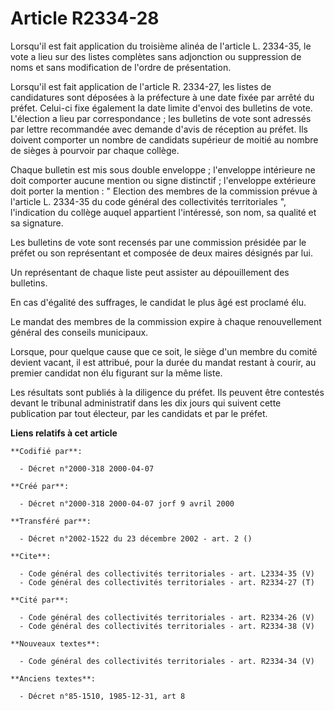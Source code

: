 # Article R2334-28

Lorsqu'il est fait application du troisième alinéa de l'article L. 2334-35, le vote a lieu sur des listes complètes sans
adjonction ou suppression de noms et sans modification de l'ordre de présentation.

Lorsqu'il est fait application de l'article R. 2334-27, les listes de candidatures sont déposées à la préfecture à une date
fixée par arrêté du préfet. Celui-ci fixe également la date limite d'envoi des bulletins de vote. L'élection a lieu par
correspondance ; les bulletins de vote sont adressés par lettre recommandée avec demande d'avis de réception au préfet. Ils
doivent comporter un nombre de candidats supérieur de moitié au nombre de sièges à pourvoir par chaque collège.

Chaque bulletin est mis sous double enveloppe ; l'enveloppe intérieure ne doit comporter aucune mention ou signe distinctif ;
l'enveloppe extérieure doit porter la mention : " Election des membres de la commission prévue à l'article L. 2334-35 du code
général des collectivités territoriales ", l'indication du collège auquel appartient l'intéressé, son nom, sa qualité et sa
signature.

Les bulletins de vote sont recensés par une commission présidée par le préfet ou son représentant et composée de deux maires
désignés par lui.

Un représentant de chaque liste peut assister au dépouillement des bulletins.

En cas d'égalité des suffrages, le candidat le plus âgé est proclamé élu.

Le mandat des membres de la commission expire à chaque renouvellement général des conseils municipaux.

Lorsque, pour quelque cause que ce soit, le siège d'un membre du comité devient vacant, il est attribué, pour la durée du
mandat restant à courir, au premier candidat non élu figurant sur la même liste.

Les résultats sont publiés à la diligence du préfet. Ils peuvent être contestés devant le tribunal administratif dans les dix
jours qui suivent cette publication par tout électeur, par les candidats et par le préfet.

**Liens relatifs à cet article**

	**Codifié par**:

	  - Décret n°2000-318 2000-04-07

	**Créé par**:

	  - Décret n°2000-318 2000-04-07 jorf 9 avril 2000

	**Transféré par**:

	  - Décret n°2002-1522 du 23 décembre 2002 - art. 2 ()

	**Cite**:

	  - Code général des collectivités territoriales - art. L2334-35 (V)
	  - Code général des collectivités territoriales - art. R2334-27 (T)

	**Cité par**:

	  - Code général des collectivités territoriales - art. R2334-26 (V)
	  - Code général des collectivités territoriales - art. R2334-38 (V)

	**Nouveaux textes**:

	  - Code général des collectivités territoriales - art. R2334-34 (V)

	**Anciens textes**:

	  - Décret n°85-1510, 1985-12-31, art 8
